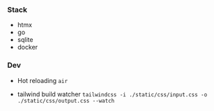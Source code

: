### Stack

- htmx
- go
- sqlite
- docker

### Dev

- Hot reloading
  `air`

- tailwind build watcher
  `tailwindcss -i ./static/css/input.css -o ./static/css/output.css --watch`

